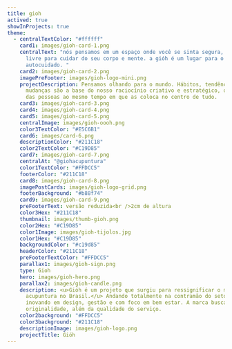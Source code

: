 ```yaml
---
title: gioh
actived: true
showInProjects: true
theme:
  - centralTextColor: "#ffffff"
    card1: images/gioh-card-1.png
    centralText: "nós pensamos em um espaço onde você se sinta segura, confortável e
      livre para cuidar do seu corpo e mente. a gióh é um lugar para o seu
      autocuidado. "
    card2: images/gioh-card-2.png
    imagePreFooter: images/gioh-logo-mini.png
    projectDescription: Pensamos olhando para o mundo. Hábitos, tendências e
      mudanças são a base do nosso raciocínio criativo e estratégico, que parte
      das pessoas ao mesmo tempo em que as coloca no centro de tudo.
    card3: images/gioh-card-3.png
    card4: images/gioh-card-4.png
    card5: images/gioh-card-5.png
    centralImage: images/gioh-oooh.png
    color3TextColor: "#E5C6B1"
    card6: images/card-6.png
    descriptionColor: "#211C18"
    color2TextColor: "#C19D85"
    card7: images/gioh-card-7.png
    centralAt: "@giohacupuntura"
    color1TextColor: "#FFDCC5"
    footerColor: "#211C18"
    card8: images/gioh-card-8.png
    imagePostCards: images/gioh-logo-grid.png
    footerBackground: "#b88f74"
    card9: images/gioh-card-9.png
    preFooterText: versão reduzida<br />2cm de altura
    color3Hex: "#211C18"
    thumbnail: images/thumb-gioh.png
    color2Hex: "#C19D85"
    color1Image: images/gioh-tijolos.jpg
    color1Hex: "#C19D85"
    backgroundColor: "#c19d85"
    headerColor: "#211C18"
    preFooterTextColor: "#FFDCC5"
    parallax1: images/gioh-sign.png
    type: Gioh
    hero: images/gioh-hero.png
    parallax2: images/gioh-candle.png
    description: <u>Gióh é um projeto que surgiu para ressignificar o mercado de
      acupuntura no Brasil.</u> Andando totalmente na contramão do setor,
      inovando em design, gestão e com foco em bem estar. A marca busca
      originalidade, além da qualidade do serviço.
    color2background: "#FFDCC5"
    color3background: "#211C18"
    descriptionImage: images/gioh-logo.png
    projectTitle: Gióh
---
```

